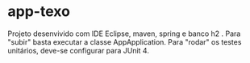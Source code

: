 # app-texo
Projeto desenvivido com IDE Eclipse, maven, spring e banco h2 .
Para "subir" basta executar a classe AppApplication.
Para "rodar" os testes unitários, deve-se configurar para JUnit 4.
